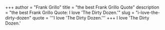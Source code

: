 +++
author = "Frank Grillo"
title = "the best Frank Grillo Quote"
description = "the best Frank Grillo Quote: I love 'The Dirty Dozen.'"
slug = "i-love-the-dirty-dozen"
quote = '''I love 'The Dirty Dozen.'''
+++
I love 'The Dirty Dozen.'
